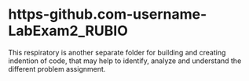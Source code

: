 # https-github.com-username-LabExam2_RUBIO
This respiratory is another separate folder for building and creating indention of code, that may help to identify, analyze and understand the different problem assignment. 
